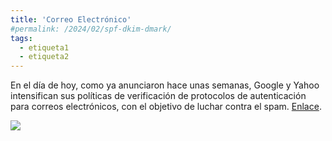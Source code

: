 ```yaml
---
title: 'Correo Electrónico'
#permalink: /2024/02/spf-dkim-dmark/
tags: 
  - etiqueta1
  - etiqueta2
---
```

En el día de hoy, como ya anunciaron hace unas semanas, Google y Yahoo intensifican sus políticas de verificación de protocolos de autenticación para correos electrónicos, con el objetivo de luchar contra el spam. [Enlace](http://www.josedomingo.org).

![ ](https://www.josedomingo.org/pledin/assets/images/cursos.png)

